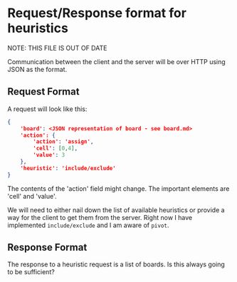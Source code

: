 # Request/Response format for heuristics

NOTE: THIS FILE IS OUT OF DATE


Communication between the client and the server will be over HTTP using JSON as the format.

## Request Format

A request will look like this:

```json
{
    'board': <JSON representation of board - see board.md>
    'action': {
        'action': 'assign',
        'cell': [0,4],
        'value': 3
    },
    'heuristic': 'include/exclude'
}
```

The contents of the 'action' field might change.  The important elements are 'cell' and 'value'.

We will need to either nail down the list of available heuristics or provide a way for the client to get them from the server.  Right now I have implemented `include/exclude` and I am aware of `pivot`.

## Response Format

The response to a heuristic request is a list of boards.  Is this always going to be sufficient?
